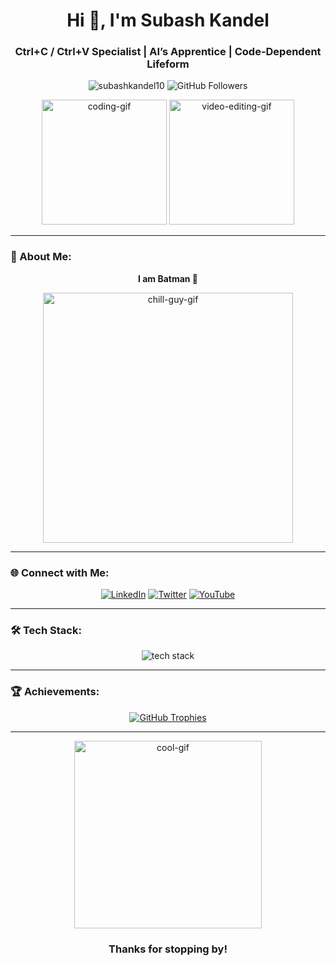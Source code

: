 <h1 align="center">Hi 👋, I'm Subash Kandel</h1>
<h3 align="center">Ctrl+C / Ctrl+V Specialist | AI’s Apprentice | Code-Dependent Lifeform</h3>

<p align="center"> 
  <img src="https://komarev.com/ghpvc/?username=subashkandel10&label=Profile%20views&color=0e75b6&style=flat" alt="subashkandel10" /> 
  <img src="https://img.shields.io/github/followers/subashkandel10?style=social" alt="GitHub Followers">
</p>

<div align="center">
  <img src="https://media2.giphy.com/media/v1.Y2lkPTc5MGI3NjExOHprZDAxdTUzeWk1NXV5dW5iNHQ4Z3l3d2J2NDJ6eWxpbzF5YmR1eCZlcD12MV9pbnRlcm5hbF9naWZfYnlfaWQmY3Q9Zw/GRPy8MKag9U1U88hzY/giphy.gif" height="200" alt="coding-gif" />
  <img src="https://media4.giphy.com/media/v1.Y2lkPTc5MGI3NjExYW9saDc5ZTBlNm1vZjI4ajRiNWV2eHJxbHV6aTZwczZ3emQ1OHg1ayZlcD12MV9pbnRlcm5hbF9naWZfYnlfaWQmY3Q9Zw/3o7qE4lyQs1ZjEu6VG/giphy.gif" height="200" alt="video-editing-gif" />
</div>

---

### 🚀 About Me:
<div align="center">
  <p><b>I am Batman 🦇 </b></p>
  <img src="https://media1.giphy.com/media/v1.Y2lkPTc5MGI3NjExMmp0bjYyeTF1ZWFoajdtMHR5c240eXhsaHY3eXdoY3NvNDBwbWUxZSZlcD12MV9pbnRlcm5hbF9naWZfYnlfaWQmY3Q9Zw/AbYxDs20DECQw/giphy.gif" width="400" alt="chill-guy-gif" />
</div>


---

### 🌐 Connect with Me:
<p align="center">
  <a href="https://www.linkedin.com/in/subash-kandel-7a5721260/" target="_blank"><img src="https://img.shields.io/badge/LinkedIn-0077B5?style=for-the-badge&logo=linkedin&logoColor=white" alt="LinkedIn" /></a>
  <a href="https://x.com/subash_cndl" target="_blank"><img src="https://img.shields.io/badge/X-000000?style=for-the-badge&logo=twitter&logoColor=white
" alt="Twitter" /></a>
  <a href="https://www.youtube.com/watch?v=dQw4w9WgXcQ" target="_blank"><img src="https://img.shields.io/badge/YouTube-FF0000?style=for-the-badge&logo=youtube&logoColor=white" alt="YouTube" /></a>
</p>

---

### 🛠️ Tech Stack:
<p align="center">
  <img src="https://skillicons.dev/icons?i=arduino,c,cpp,css,git,go,html,java,js,linux,mongodb,mysql,nodejs,python,pytorch,react,rust,tensorflow,typescript" alt="tech stack" /> 
</p>

---



### 🏆 Achievements:
<p align="center">
  <a href="https://github.com/ryo-ma/github-profile-trophy">
    <img src="https://github-profile-trophy.vercel.app/?username=subashkandel10&theme=gruvbox&no-frame=true&margin-w=15&margin-h=15" alt="GitHub Trophies" />
  </a>
</p>

---

<div align="center">
  <img src="https://media4.giphy.com/media/v1.Y2lkPTc5MGI3NjExaGRqZWNnZTZ2aTQ5dzFqb2hqaG43a2lhbTQyN3EyNXQyb2NsaXhvYyZlcD12MV9pbnRlcm5hbF9naWZfYnlfaWQmY3Q9Zw/1lk1IcVgqPLkA/giphy.gif" width="300" alt="cool-gif" />
  <h3>Thanks for stopping by! </h3>
</div>
